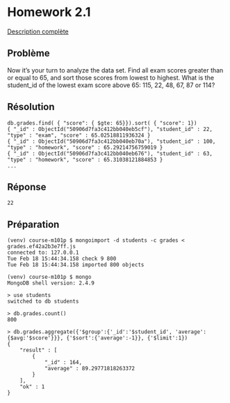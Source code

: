 # Homework 2.1

[Description complète](https://education.10gen.com/courses/10gen/M101P/2014_February/courseware/Week_2_CRUD/529396dee2d423246e7c43e6/)

## Problème

Now it’s your turn to analyze the data set. Find all exam scores greater than or equal to 65, and sort those scores from lowest to highest. What is the student_id of the lowest exam score above 65: 115, 22, 48, 67, 87 or 114?

## Résolution

    db.grades.find( { "score": { $gte: 65}}).sort( { "score": 1})
    { "_id" : ObjectId("50906d7fa3c412bb040eb5cf"), "student_id" : 22, "type" : "exam", "score" : 65.02518811936324 }
    { "_id" : ObjectId("50906d7fa3c412bb040eb70a"), "student_id" : 100, "type" : "homework", "score" : 65.29214756759019 }
    { "_id" : ObjectId("50906d7fa3c412bb040eb676"), "student_id" : 63, "type" : "homework", "score" : 65.31038121884853 }
    ...

## Réponse

    22

## Préparation

    (venv) course-m101p $ mongoimport -d students -c grades < grades.ef42a2b3e7ff.js 
    connected to: 127.0.0.1
    Tue Feb 18 15:44:34.158 check 9 800
    Tue Feb 18 15:44:34.158 imported 800 objects

    (venv) course-m101p $ mongo
    MongoDB shell version: 2.4.9

    > use students
    switched to db students

    > db.grades.count()
    800

    > db.grades.aggregate({'$group':{'_id':'$student_id', 'average':{$avg:'$score'}}}, {'$sort':{'average':-1}}, {'$limit':1})
    {
        "result" : [
            {
                "_id" : 164,
                "average" : 89.29771818263372
            }
        ],
        "ok" : 1
    }
